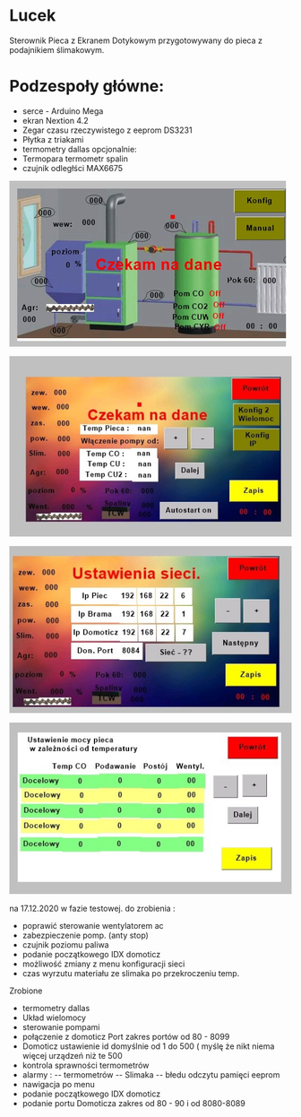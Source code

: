 # Lucek
Sterownik Pieca z Ekranem Dotykowym 
przygotowywany do pieca z podajnikiem ślimakowym.

# Podzespoły główne:
- serce - Arduino Mega 
- ekran Nextion 4.2
- Zegar czasu rzeczywistego z eeprom DS3231
- Płytka z triakami
- termometry dallas
 opcjonalnie:
 - Termopara termometr spalin
 - czujnik odległści MAX6675
  

!["Strona startowa"](https://github.com/sargus123/Lucek/blob/main/Ekran_NEXTION/piec1.jpg)

!["Strona główna "](https://github.com/sargus123/Lucek/blob/main/Ekran_NEXTION/piec2.jpg)

![Strona główna ](https://github.com/sargus123/Lucek/blob/main/Ekran_NEXTION/piec3.jpg)

![Strona główna ](https://github.com/sargus123/Lucek/blob/main/Ekran_NEXTION/piec4.jpg)


na 17.12.2020 w fazie testowej.
do zrobienia :
- poprawić sterowanie wentylatorem ac
- zabezpieczenie pomp. (anty stop)
- czujnik poziomu paliwa
- podanie początkowego IDX domoticz
- możliwość zmiany z menu konfiguracji sieci
- czas wyrzutu materiału ze slimaka po przekroczeniu temp. 


Zrobione 
- termometry dallas
- Układ wielomocy 
- sterowanie pompami
- połączenie z domoticz Port zakres portów od 80 - 8099
- Domoticz ustawienie id domyślnie od 1 do 500 ( myślę że nikt niema więcej urządzeń niż te 500
- kontrola sprawności termometrów
- alarmy : 
-- termometrów
-- Slimaka
-- błedu odczytu pamięci eeprom
- nawigacja po menu
- podanie początkowego IDX domoticz
- podanie portu Domoticza zakres od 80 - 90 i od 8080-8089



